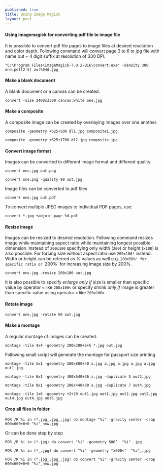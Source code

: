 ```yaml
---
published: true
title: Using Image Magick
layout: post
---
```

#### Using imagemagick for converting pdf file to image file

It is possible to convert pdf file pages to image files at desired resolution and color depth. Following command will convert page 3 to 6 to jpg file with name out + 4 digit suffix at resolution of 300 DPI.

`"C:\Program Files\ImageMagick-7.0.2-Q16\convert.exe" -density 300 one.pdf[2-5] out%04d.jpg`

#### Make a blank document 

A blank document or a canvas can be created.

`convert -size 2400x3300 canvas:white one.jpg`

#### Make a composite

A composite image can be created by overlaying images over one another.

`composite -geometry +625+500 dl1.jpg composite1.jpg`

`composite -geometry +625+1700 dl2.jpg composite.jpg`

#### Convert image format

Images can be converted to different image format and different quality.

`convert one.jpg out.png`

`convert one.png -quality 90 out.jpg`

Image files can be converted to pdf files 

`convert one.jpg out.pdf`

To convert multiple JPEG images to individual PDF pages, use:

`convert *.jpg +adjoin page-%d.pdf`

#### Resize image

Images can be resized to desired resolution. Following command resizes image while maintaining aspect ratio while maintaining longest possible dimension. Instead of `200x100` specifying only width (`200`) or height (`x100`) is also possible. For forcing size without aspect ratio use `200x100!` instead. Width or height can be referred as % values as well e.g. `200x50%' for specific ratio or `200%` for increasing image size by 200%.

`convert one.jpg -resize 200x100 out.jpg`

It is also possible to specify _enlarge only if_ size is smaller than specific value by operator `<` like `200x100<` or specify _shrink only if_ image is greater than specific value using operator `<` like `200x100>` .

#### Rotate image

`convert one.jpg -rotate 90 out.jpg`

#### Make a montage 

A regular montage of images can be created.

`montage -tile 4x4 -geometry 200x300+5+5 *.jpg out.jpg`

Following small script will generate the montage for passport size printing.

`montage -tile 5x1 -geometry 500x800+40 a.jpg a.jpg a.jpg a.jpg a.jpg out1.jpg`

`montage -tile 6x1 -geometry 400x640+36 a.jpg -duplicate 5 out2.jpg`

`montage -tile 8x1 -geometry 280x448+30 a.jpg -duplicate 7 out4.jpg`

`montage -tile 1x6 -geometry +2+20 out1.jpg out1.jpg out2.jpg out2.jpg out4.jpg out4.jpg out5.jpg`


#### Crop all files in folder

`FOR /R %i in (*.jpg_.jpg_.jpg) do montage "%i" -gravity center -crop 600x600+0+0 "%i"_new.jpg`

Or can be done step by step

`FOR /R %i in (*.jpg) do convert "%i" -geometry 600^  "%i"_.jpg`

`FOR /R %i in (*_.jpg) do convert "%i" -geometry "x600<"  "%i"_.jpg`

`FOR /R %i in (*.jpg_.jpg_.jpg) do convert "%i" -gravity center -crop 600x600+0+0 "%i"_new.jpg`